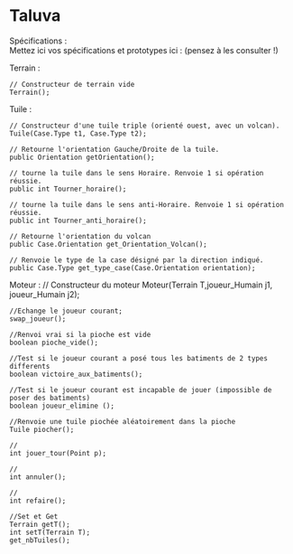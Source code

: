 # Taluva

Spécifications :  
Mettez ici vos spécifications et prototypes ici : (pensez à les consulter !)

Terrain :

	// Constructeur de terrain vide  
	Terrain();

Tuile :
  
	// Constructeur d'une tuile triple (orienté ouest, avec un volcan).
	Tuile(Case.Type t1, Case.Type t2); 
	
	// Retourne l'orientation Gauche/Droite de la tuile.
	public Orientation getOrientation();	
	
	// tourne la tuile dans le sens Horaire. Renvoie 1 si opération réussie.
	public int Tourner_horaire();
	
	// tourne la tuile dans le sens anti-Horaire. Renvoie 1 si opération réussie.
	public int Tourner_anti_horaire();
	
	// Retourne l'orientation du volcan
	public Case.Orientation get_Orientation_Volcan();
	
	// Renvoie le type de la case désigné par la direction indiqué.
	public Case.Type get_type_case(Case.Orientation orientation);


Moteur :
	// Constructeur du moteur
	Moteur(Terrain T,joueur_Humain j1, joueur_Humain j2);
	
	//Echange le joueur courant;
	swap_joueur();
	
	//Renvoi vrai si la pioche est vide
	boolean pioche_vide();
	
	//Test si le joueur courant a posé tous les batiments de 2 types differents
	boolean victoire_aux_batiments();
	
	//Test si le joueur courant est incapable de jouer (impossible de poser des batiments)
	boolean joueur_elimine ();
	
	//Renvoie une tuile piochée aléatoirement dans la pioche
	Tuile piocher();
	
	//
	int jouer_tour(Point p);
	
	//
	int annuler();
	
	//
	int refaire();
	
	//Set et Get
	Terrain getT();
	int setT(Terrain T);
	get_nbTuiles();
	
	
	
	
	
